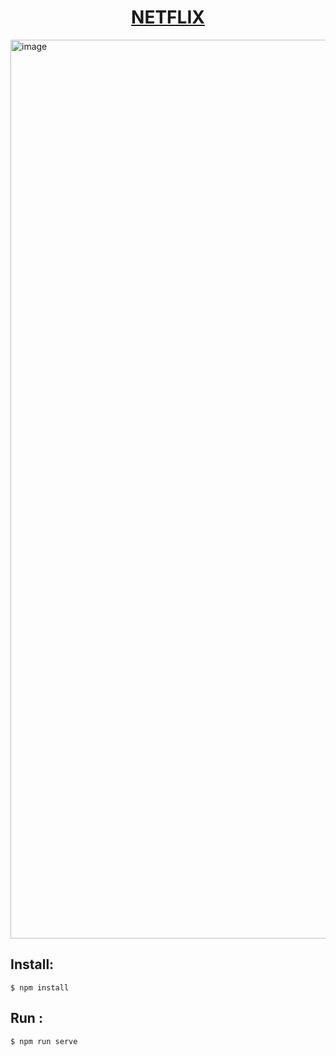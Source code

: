 <a href="https://netflux-mauve.vercel.app/"><h1 align="center">NETFLIX</h1></a>
<img width="1438" alt="image" src="https://user-images.githubusercontent.com/61624140/162164900-2e1bb280-2ea1-4c14-ada7-b6849794042c.png">

<h2>Install: </h2>

```shell
$ npm install
```

<h2>Run :</h2>

```shell
$ npm run serve
```
